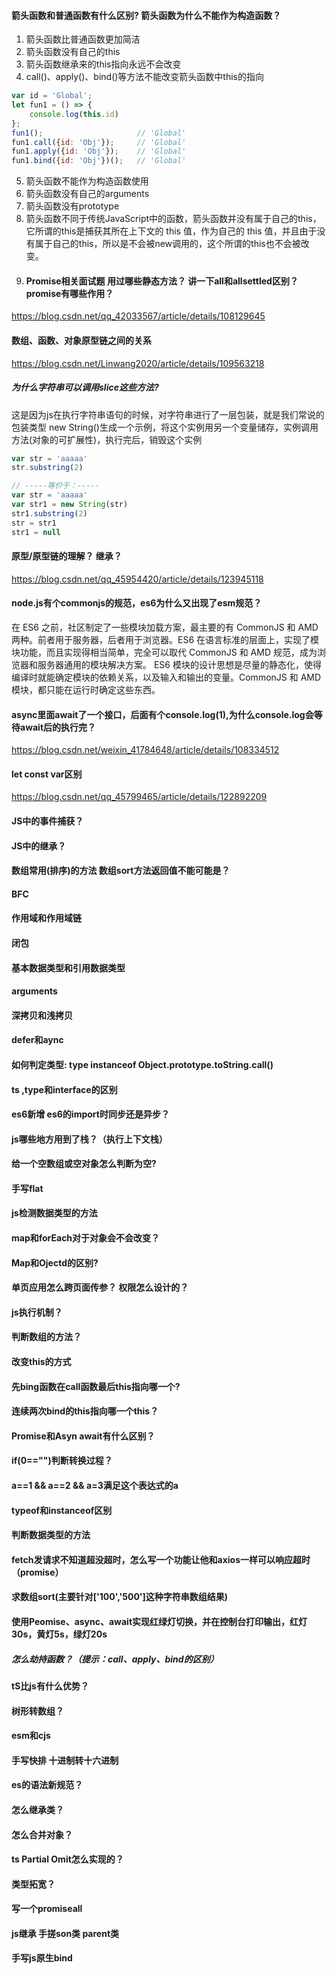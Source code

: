 #### 箭头函数和普通函数有什么区别? 箭头函数为什么不能作为构造函数？
1. 箭头函数比普通函数更加简洁
2. 箭头函数没有自己的this
3. 箭头函数继承来的this指向永远不会改变
4.  call()、apply()、bind()等方法不能改变箭头函数中this的指向 
```js
var id = 'Global';
let fun1 = () => {
    console.log(this.id)
};
fun1();                     // 'Global'
fun1.call({id: 'Obj'});     // 'Global'
fun1.apply({id: 'Obj'});    // 'Global'
fun1.bind({id: 'Obj'})();   // 'Global'
```
5. 箭头函数不能作为构造函数使用 
6. 箭头函数没有自己的arguments
7.  箭头函数没有prototype
8.  箭头函数不同于传统JavaScript中的函数，箭头函数并没有属于⾃⼰的this，它所谓的this是捕获其所在上下⽂的 this 值，作为⾃⼰的 this 值，并且由于没有属于⾃⼰的this，所以是不会被new调⽤的，这个所谓的this也不会被改变。
9.  #### Promise相关面试题 用过哪些静态方法？ 讲一下all和allsettled区别？ promise有哪些作用？
 https://blog.csdn.net/qq_42033567/article/details/108129645

  #### 数组、函数、对象原型链之间的关系
https://blog.csdn.net/Linwang2020/article/details/109563218

##### 为什么字符串可以调用slice这些方法?
   这是因为js在执行字符串语句的时候，对字符串进行了一层包装，就是我们常说的包装类型
new String()生成一个示例，将这个实例用另一个变量储存，实例调用方法(对象的可扩展性)，执行完后，销毁这个实例
```js
var str = 'aaaaa'
str.substring(2)

// -----等价于：-----
var str = 'aaaaa'
var str1 = new String(str)
str1.substring(2)
str = str1
str1 = null
``` 
#### 原型/原型链的理解？ 继承？
https://blog.csdn.net/qq_45954420/article/details/123945118
#### node.js有个commonjs的规范，es6为什么又出现了esm规范？
在 ES6 之前，社区制定了一些模块加载方案，最主要的有 CommonJS 和 AMD 两种。前者用于服务器，后者用于浏览器。ES6 在语言标准的层面上，实现了模块功能，而且实现得相当简单，完全可以取代 CommonJS 和 AMD 规范，成为浏览器和服务器通用的模块解决方案。
ES6 模块的设计思想是尽量的静态化，使得编译时就能确定模块的依赖关系，以及输入和输出的变量。CommonJS 和 AMD 模块，都只能在运行时确定这些东西。
#### async里面await了一个接口，后面有个console.log(1),为什么console.log会等待await后的执行完？
https://blog.csdn.net/weixin_41784648/article/details/108334512
#### let const var区别
https://blog.csdn.net/qq_45799465/article/details/122892209

#### JS中的事件捕获？

#### JS中的继承？

#### 数组常用(排序)的方法 数组sort方法返回值不能可能是？

#### BFC

#### 作用域和作用域链

#### 闭包

#### 基本数据类型和引用数据类型

#### arguments

####  深拷贝和浅拷贝

#### defer和aync

#### 如何判定类型: type instanceof Object.prototype.toString.call()

#### ts ,type和interface的区别

#### es6新增 es6的import时同步还是异步？

#### js哪些地方用到了栈？（执行上下文栈）

#### 给一个空数组或空对象怎么判断为空?

#### 手写flat

#### js检测数据类型的方法

#### map和forEach对于对象会不会改变？

#### Map和Ojectd的区别?

#### 单页应用怎么跨页面传参？ 权限怎么设计的？

#### js执行机制？

#### 判断数组的方法？

#### 改变this的方式

#### 先bing函数在call函数最后this指向哪一个?


#### 连续两次bind的this指向哪一个this？

#### Promise和Asyn await有什么区别？

#### if(0=="")判断转换过程？

#### a==1 && a==2 && a=3满足这个表达式的a

#### typeof和instanceof区别

#### 判断数据类型的方法

#### fetch发请求不知道超没超时，怎么写一个功能让他和axios一样可以响应超时（promise）

#### 求数组sort(主要针对['100','500']这种字符串数组结果)

#### 使用Peomise、async、await实现红绿灯切换，并在控制台打印输出，红灯30s，黄灯5s，绿灯20s

##### 怎么劫持函数？（提示：call、apply、bind的区别）

#### tS比js有什么优势？

#### 树形转数组？

#### esm和cjs

#### 手写快排 十进制转十六进制

#### es的语法新规范？

#### 怎么继承类？

#### 怎么合并对象？

#### ts Partial Omit怎么实现的？

#### 类型拓宽？

#### 写一个promiseall

#### js继承 手搓son类 parent类

#### 手写js原生bind